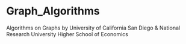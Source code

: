 # Graph_Algorithms
Algorithms on Graphs by University of California San Diego &amp; National Research University Higher School of Economics
